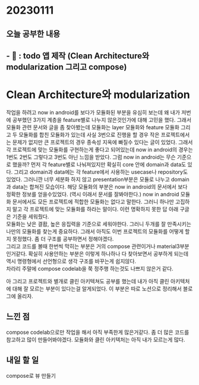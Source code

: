 # 20230111
## 오늘 공부한 내용
## - 📑 : todo 앱 제작 (Clean Architecture와 modularization 그리고 compose)
# Clean Architecture와 modularization
작업을 하려고 now in android를 보다가 모듈화된 부분을 유심히 보는데 왜 내가 저번에 공부했던 3가지 계층을 feature별로 나누지 않은것인가에 대해 고민을 했다.
그래서 모듈화 관련 문서와 글을 좀 찾아봤는데 모듈화는 layer 모듈화와 feature 모듈화 그리고 두 모듈화를 합친 모듈화가 있는데 사실 3번으로 진행을 할 경우 작은 프로젝트에서는 문제가 없지만 
큰 프로젝트의 경우 종속성 지옥에 빠질수 있다는 글이 있었다. 그래서 각 프로젝트에 맞는 모듈화를 구현하는게 좋다고 되어있는데 now in android의 경우는 1번도 2번도 그렇다고 3번도 아닌 느낌을 받았다.
그럼 now in android는 무슨 기준으로 했을까? 먼저 각 feature별로 나눠져있지만 확실히 core 안에 domain과 data도 있다. 그리고 domain과 data에는 각 feature에서 사용하는 usecase나 repository도 있었다.
그러니깐 너무 세분화 하지 않고 presentation부분은 모듈로 나누고 domain과 data는 합쳐진 모습이다. 해당 모듈화의 부분은 now in android의 문서에서 보다 정확한 정보를 얻을수있었다. (역시 이래서 문서를 잘봐야한다.)
now in android 모듈화 문서에서도 모든 프로젝트에 적합한 모듈화는 없다고 말한다. 그러니 하나만 고집하지 말고 각 프로젝트에 맞는 모듈화를 하라는 말이다. 이런 명확하지 못한 답 아래 구글은 기준을 세워줬다.   
모듈화는 낮은 결홥, 높은 응집력을 기준으로 세워야한다. 그러니 두개를 잘 만족시키는 나만의 모듈화를 찾는게 중요하다. 그래서 아직도 이번 프로젝트의 모듈화를 어떻게 할지 못정했다. 좀 더 구조를 공부하면서 정해야겠다.   
그리고 코드를 볼때 한번씩 막히는 부분은 거의 compose 관련이거나 material3부분인거같다. 확실히 사용안하는 부분은 이렇게 하나하나 다 찾아보면서 공부하게 되는데 역시 명령형에서 선언형으로 생각 구조를 바꾸는게 쉽지않다.   
차라리 주말에 compose codelab을 쭉 정주행 하는것도 나쁘지 않은거 같다.   

아 그리고 프로젝트와 별개로 클린 아키텍쳐도 공부를 했는데 내가 아직 클린 아키텍처에 대해 잘 모르는 부분이 있다는걸 알게되었다.
이 부분은 따로 노션으로 정리해서 블로그에 올리자.

## 느낀 점
compose codelab으로만 작업을 해서 아직 부족한게 많은거같다. 좀 더 많은 코드를 참고하고 많이 만들어봐야겠다.
모듈화와 클린 아키텍처는 아직 내가 모르는게 많다.

## 내일 할 일
compose로 뷰 만들기